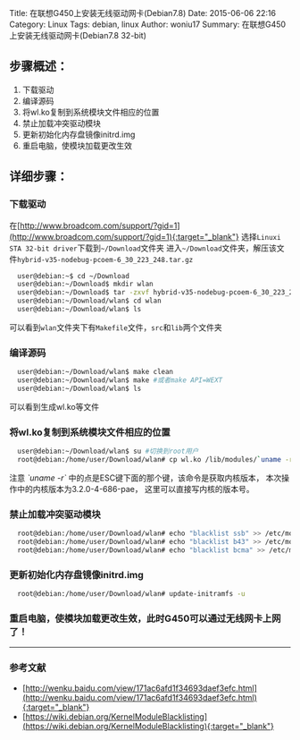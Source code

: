 Title: 在联想G450上安装无线驱动网卡(Debian7.8)
Date: 2015-06-06 22:16
Category: Linux
Tags: debian, linux
Author: woniu17
Summary: 在联想G450上安装无线驱动网卡(Debian7.8 32-bit)

## 步骤概述：

1. 下载驱动
2. 编译源码
3. 将wl.ko复制到系统模块文件相应的位置
4. 禁止加载冲突驱动模块
5. 更新初始化内存盘镜像initrd.img
6. 重启电脑，使模块加载更改生效

## 详细步骤：

### 下载驱动
  在[http://www.broadcom.com/support/?gid=1](http://www.broadcom.com/support/?gid=1){:target="_blank"}
  选择`Linuxi STA 32-bit driver`下载到`~/Download`文件夹
  进入`~/Download`文件夹，解压该文件`hybrid-v35-nodebug-pcoem-6_30_223_248.tar.gz`
```bash
  user@debian:~$ cd ~/Download
  user@debian:~/Download$ mkdir wlan
  user@debian:~/Download$ tar -zxvf hybrid-v35-nodebug-pcoem-6_30_223_248.tar.gz -C wlan
  user@debian:~/Download/wlan$ cd wlan
  user@debian:~/Download/wlan$ ls
```
  可以看到`wlan`文件夹下有`Makefile`文件，`src`和`lib`两个文件夹

### 编译源码
```bash
  user@debian:~/Download/wlan$ make clean
  user@debian:~/Download/wlan$ make #或者make API=WEXT
  user@debian:~/Download/wlan$ ls 
```
  可以看到生成wl.ko等文件

### 将wl.ko复制到系统模块文件相应的位置
```bash
  user@debian:~/Download/wlan$ su #切换到root用户
  root@debian:/home/user/Download/wlan# cp wl.ko /lib/modules/`uname -r`/kernel/drivers/net/wireless
```
  注意 *\`uname -r\`* 中的点是ESC键下面的那个键，该命令是获取内核版本，
  本次操作中的内核版本为3.2.0-4-686-pae，
  这里可以直接写内核的版本号。

### 禁止加载冲突驱动模块
```bash
  root@debian:/home/user/Download/wlan# echo "blacklist ssb" >> /etc/modprobe.d/blacklist.conf
  root@debian:/home/user/Download/wlan# echo "blacklist b43" >> /etc/modprobe.d/blacklist.conf
  root@debian:/home/user/Download/wlan# echo "blacklist bcma" >> /etc/modprobe.d/blacklist.conf
```

### 更新初始化内存盘镜像initrd.img
```bash
  root@debian:/home/user/Download/wlan# update-initramfs -u
```

### 重启电脑，使模块加载更改生效，此时G450可以通过无线网卡上网了！

---
### 参考文献
- [http://wenku.baidu.com/view/171ac6afd1f34693daef3efc.html](http://wenku.baidu.com/view/171ac6afd1f34693daef3efc.html){:target="_blank"}
- [https://wiki.debian.org/KernelModuleBlacklisting](https://wiki.debian.org/KernelModuleBlacklisting){:target="_blank"}

